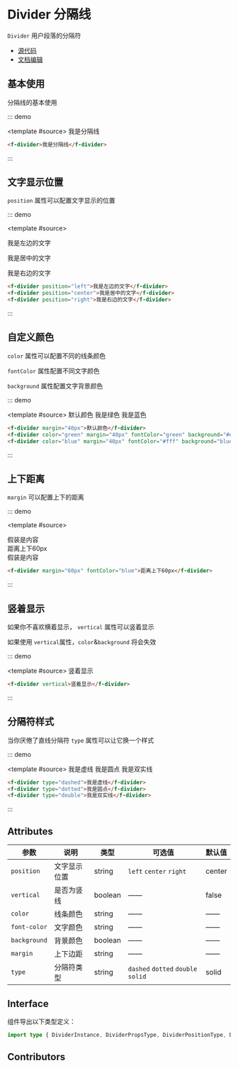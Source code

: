 # Divider 分隔线

`Divider` 用户段落的分隔符

- [源代码](https://github.com/FightingDesign/fighting-design/tree/master/packages/fighting-design/divider)
- [文档编辑](https://github.com/FightingDesign/fighting-design/blob/master/docs/docs/components/divider.md)

## 基本使用

分隔线的基本使用

::: demo

<template #source>
<f-divider margin="20px">我是分隔线</f-divider>
</template>

```html
<f-divider>我是分隔线</f-divider>
```

:::

## 文字显示位置

`position` 属性可以配置文字显示的位置

::: demo

<template #source>

<p/>
<f-divider position='left'>我是左边的文字</f-divider>
<p/>
<f-divider position='center'>我是居中的文字</f-divider>
<p/>
<f-divider position='right'>我是右边的文字</f-divider>
<p/>
</template>

```html
<f-divider position="left">我是左边的文字</f-divider>
<f-divider position="center">我是居中的文字</f-divider>
<f-divider position="right">我是右边的文字</f-divider>
```

:::

## 自定义颜色

`color` 属性可以配置不同的线条颜色

`fontColor` 属性配置不同文字颜色

`background` 属性配置文字背景颜色

::: demo

<template #source>
<f-divider margin="40px">默认颜色</f-divider>
<f-divider color='green' margin="40px" fontColor="green" background="#eee">我是绿色</f-divider>
<f-divider color='blue' margin="40px" fontColor="#fff" background="blue">我是蓝色</f-divider>

</template>

```html
<f-divider margin="40px">默认颜色</f-divider>
<f-divider color="green" margin="40px" fontColor="green" background="#eee"> 我是绿色 </f-divider>
<f-divider color="blue" margin="40px" fontColor="#fff" background="blue"> 我是蓝色 </f-divider>
```

:::

## 上下距离

`margin` 可以配置上下的距离

::: demo

<template #source>

<div>假装是内容</div>
<f-divider margin="60px" fontColor="blue">距离上下60px</f-divider>
<div>假装是内容</div>
</template>

```html
<f-divider margin="60px" fontColor="blue">距离上下60px</f-divider>
```

:::

## 竖着显示

如果你不喜欢横着显示， `vertical` 属性可以竖着显示

如果使用 `vertical`属性，`color`&`background` 将会失效

::: demo

<template #source>
<f-divider vertical>竖着显示</f-divider>
</template>

```html
<f-divider vertical>竖着显示</f-divider>
```

:::

## 分隔符样式

当你厌倦了直线分隔符 `type` 属性可以让它换一个样式

::: demo

<template #source>
<f-divider type="dashed">我是虚线</f-divider>
<f-divider type="dotted">我是圆点</f-divider>
<f-divider type="double">我是双实线</f-divider>
</template>

```html
<f-divider type="dashed">我是虚线</f-divider>
<f-divider type="dotted">我是圆点</f-divider>
<f-divider type="double">我是双实线</f-divider>
```

:::

## Attributes

| 参数         | 说明         | 类型    | 可选值                             | 默认值 |
| ------------ | ------------ | ------- | ---------------------------------- | ------ |
| `position`   | 文字显示位置 | string  | `left` `center` `right`            | center |
| `vertical`   | 是否为竖线   | boolean | ——                                 | false  |
| `color`      | 线条颜色     | string  | ——                                 | ——     |
| `font-color` | 文字颜色     | string  | ——                                 | ——     |
| `background` | 背景颜色     | boolean | ——                                 | ——     |
| `margin`     | 上下边距     | string  | ——                                 | ——     |
| `type`       | 分隔符类型   | string  | `dashed` `dotted` `double` `solid` | solid  |

## Interface

组件导出以下类型定义：

```ts
import type { DividerInstance, DividerPropsType, DividerPositionType, DividerType } from 'fighting-design'
```

## Contributors

<a href="https://github.com/Tyh2001" target="_blank">
  <f-avatar round src="https://avatars.githubusercontent.com/u/73180970?v=4" />
</a>

<a href="https://github.com/JayMeDotDot" target="_blank">
  <f-avatar round src="https://avatars.githubusercontent.com/u/43527124?v=4" />
</a>
